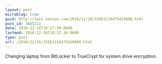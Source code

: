 ```yaml
---
layout: post
microblog: true
guid: http://twit.vmstan.com/2010/12/16/15561218475429888.html
post_id: 3045211
date: 2010-12-16T18:17:38-0600
lastmod: 2010-12-16T18:17:38-0600
type: post
url: /2010/12/16/15561218475429888.html
---
```

Changing laptop from BitLocker to TrueCrypt for system drive encryption.
